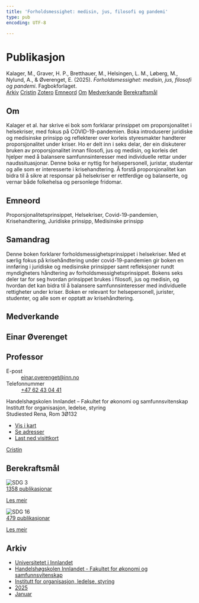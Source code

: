 ```yaml
---
title: 'Forholdsmessighet: medisin, jus, filosofi og pandemi'
type: pub
encoding: UTF-8

---
```

<h1>Publikasjon</h1>
<article id="csl-bib-container-UKQIRG93" class="csl-bib-container">
  <div class="csl-bib-body"> <div class="csl-entry">Kalager, M., Graver, H. P., Bretthauer, M., Helsingen, L. M., Løberg, M., Nylund, A., &#38; Øverenget, E. (2025). <i>Forholdsmessighet: medisin, jus, filosofi og pandemi</i>. Fagbokforlaget.</div> </div>
  <div class="csl-bib-buttons">
    <a href="#taxonomy-article-UKQIRG93" alt="archive" class="csl-bib-button">Arkiv</a>
    <a href="https://app.cristin.no/results/show.jsf?id=2343080" alt="Cristin" class="csl-bib-button">Cristin</a>
    <a href="http://zotero.org/groups/5881554/items/UKQIRG93" alt="Zotero" class="csl-bib-button">Zotero</a>
    <a href="#keywords-article-UKQIRG93" alt="keywords" class="csl-bib-button">Emneord</a>
    <a href="#about-article-UKQIRG93" alt="about_pub" class="csl-bib-button">Om</a>
    <a href="#contributors-article-UKQIRG93" alt="contributors" class="csl-bib-button">Medverkande</a>
    <a href="#sdg-article-UKQIRG93" alt="sdg" class="csl-bib-button">Berekraftsmål</a>
  </div>
  <div id="csl-bib-meta-container-UKQIRG93"></div>
</article>
<div id="csl-bib-meta-UKQIRG93" class="csl-bib-meta">
  <article id="about-article-UKQIRG93" class="about_pub-article">
    <h1>Om</h1>
    Kalager et al. har skrive ei bok som forklarar prinsippet om proporsjonalitet i helsekriser, med fokus på COVID-19-pandemien. Boka introduserer juridiske og medisinske prinsipp og reflekterer over korleis styresmakter handterer proporsjonalitet under kriser. Ho er delt inn i seks delar, der ein diskuterer bruken av proporsjonalitet innan filosofi, jus og medisin, og korleis det hjelper med å balansere samfunnsinteresser med individuelle rettar under naudssituasjonar. Denne boka er nyttig for helsepersonell, juristar, studentar og alle som er interesserte i krisehandtering. Å forstå proporsjonalitet kan bidra til å sikre at responsar på helsekriser er rettferdige og balanserte, og vernar både folkehelsa og personlege fridomar.
  </article>
  <article id="keywords-article-UKQIRG93" class="keywords-article">
    <h1>Emneord</h1>
    Proporsjonalitetsprinsippet, Helsekriser, Covid-19-pandemien, Krisehandtering, Juridiske prinsipp, Medisinske prinsipp
  </article>
  <article id="abstract-article-UKQIRG93" class="abstract-article">
    <h1>Samandrag</h1>
    Denne boken forklarer forholdsmessighetsprinsippet i helsekriser. Med et særlig fokus på krisehåndtering under covid-19-pandemien gir boken en innføring i juridiske og medisinske prinsipper samt refleksjoner rundt myndigheters håndtering av forholdsmessighetsprinsippet. Bokens seks deler tar for seg hvordan prinsippet brukes i filosofi, jus og medisin, og hvordan det kan bidra til å balansere samfunnsinteresser med individuelle rettigheter under kriser. Boken er relevant for helsepersonell, jurister, studenter, og alle som er opptatt av krisehåndtering.
  </article>
  <article id="contributors-article-UKQIRG93" class="contributors-article">
    <h1>Medverkande</h1>
    <div class="personas"> <div class="vrtx-hinn-person-card"> <div class="photo"> <i class="lar la-user-circle missing-person"></i> </div> <div class="info"> <hgroup><h1>Einar Øverenget</h1> <h2>Professor</h2> </hgroup><dl> <dt>E-post</dt> <dd> <a href="mailto:einar.overenget@inn.no">einar.overenget@inn.no</a> </dd> <dt>Telefonnummer</dt> <dd><a href="tel:+4762430441"> +47 62 43 04 41 </a></dd> </dl> <p> Handelshøgskolen Innlandet – Fakultet for økonomi og samfunnsvitenskap<br> Institutt for organisasjon, ledelse, styring<br> Studiested Rena, Rom 3Ø132 </p> <ul class="vrtx-hinn-links"> <li><a href="https://www.google.com/maps?q=61.13620,11.37454">Vis i kart</a></li> <li><a href="https://www.inn.no/finn-en-ansatt/einar-overenget.html#vrtx-hinn-addresses">Se adresser</a></li> <li><a href="https://www.inn.no/finn-en-ansatt/einar-overenget.html?vrtx=vcf">Last ned visittkort</a></li> </ul> </div> </div> <a href="https://app.cristin.no/persons/show.jsf?id=602971" alt="Cristin URL" class="personas-cristin">Cristin</a> </div>
  </article>
  <article id="sdg-article-UKQIRG93" class="sdg-article">
    <h1>Berekraftsmål</h1>
    <div class="sdg-container"><div id="sdg3" class="sdg">
        <img src="{{< params subfolder >}}images/sdg/sdg03_nn.png" class="image" alt="SDG 3">
        <div class="sdg-overlay">
          <a href="{{< params subfolder >}}nn/archive/?sdg=3#archive" class="sdg-publication-count"><span>1358</span> publikasjonar</a>
          <p><a href="https://fn.no/om-fn/fns-baerekraftsmaal/god-helse-og-livskvalitet?lang=nno-NO" class="sdg-read-more">Les meir</a></p>
        </div>
      </div> <div id="sdg16" class="sdg">
        <img src="{{< params subfolder >}}images/sdg/sdg16_nn.png" class="image" alt="SDG 16">
        <div class="sdg-overlay">
          <a href="{{< params subfolder >}}nn/archive/?sdg=16#archive" class="sdg-publication-count"><span>479</span> publikasjonar</a>
          <p><a href="https://fn.no/om-fn/fns-baerekraftsmaal/fred-rettferdighet-og-velfungerende-institusjoner?lang=nno-NO" class="sdg-read-more">Les meir</a></p>
        </div>
      </div></div>
  </article>
  <article id="taxonomy-article-UKQIRG93" class="taxonomy-article">
    <h1>Arkiv</h1>
    <ul>
      <li><a href="{{< params subfolder >}}nn/archive/?key=3DCRN523">Universitetet i Innlandet</a></li>
      <li><a href="{{< params subfolder >}}nn/archive/?key=DU8Q9LN9">Handelshøgskolen Innlandet - Fakultet for økonomi og samfunnsvitenskap</a></li>
      <li><a href="{{< params subfolder >}}nn/archive/?key=4LUWR3ZM">Institutt for organisasjon, ledelse, styring</a></li>
      <li><a href="{{< params subfolder >}}nn/archive/?key=UY24A2N9">2025</a></li>
      <li><a href="{{< params subfolder >}}nn/archive/?key=IZKXJSS6">Januar</a></li>
    </ul>
  </article>
</div>

